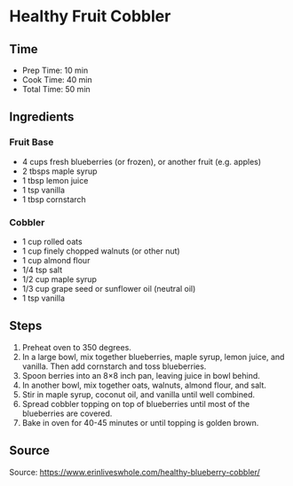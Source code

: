 # Healthy Fruit Cobbler

## Time

- Prep Time: 10 min
- Cook Time: 40 min
- Total Time: 50 min

## Ingredients

### Fruit Base

- 4 cups fresh blueberries (or frozen), or another fruit (e.g. apples)
- 2 tbsps maple syrup
- 1 tbsp lemon juice
- 1 tsp vanilla
- 1 tbsp cornstarch

### Cobbler

- 1 cup rolled oats
- 1 cup finely chopped walnuts (or other nut)
- 1 cup almond flour
- 1/4 tsp salt
- 1/2 cup maple syrup
- 1/3 cup grape seed or sunflower oil (neutral oil)
- 1 tsp vanilla

## Steps

1.  Preheat oven to 350 degrees.
2. In a large bowl, mix together blueberries, maple syrup, lemon juice, and vanilla. Then add cornstarch and toss blueberries.
3. Spoon berries into an 8×8 inch pan, leaving juice in bowl behind.
4. In another bowl, mix together oats, walnuts, almond flour, and salt.
5. Stir in maple syrup, coconut oil, and vanilla until well combined.
6. Spread cobbler topping on top of blueberries until most of the blueberries are covered.
7. Bake in oven for 40-45 minutes or until topping is golden brown.

## Source

Source: <https://www.erinliveswhole.com/healthy-blueberry-cobbler/>
